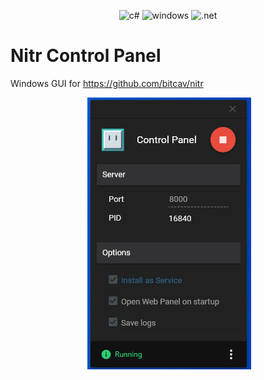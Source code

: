 <div align="center">

![c#](https://img.shields.io/badge/C%23-239120?style=for-the-badge&logo=c-sharp&logoColor=white) 
![windows](https://img.shields.io/badge/Windows-0078D6?style=for-the-badge&logo=windows&logoColor=white) 
![.net](https://img.shields.io/badge/.NET-5C2D91?style=for-the-badge&logo=.net&logoColor=white) 

</div>

# Nitr Control Panel

Windows GUI for https://github.com/bitcav/nitr

<p align="center">
    <img alt="Nitr Control Panel" src="https://raw.githubusercontent.com/bitcav/Nitr-Control-Panel/master/images/capture.PNG" style="max-width:100%;">
    <br>
</p>